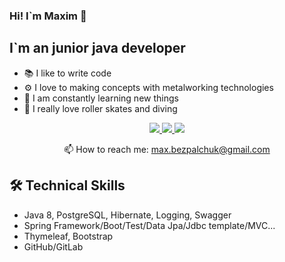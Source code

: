 ### Hi! I`m Maxim 👋
## I`m an junior java developer
- :books: I like to write code
- :gear: I love to making concepts with metalworking technologies
- :musical_keyboard: I am constantly learning new things
- :diving_mask: I really love roller skates and diving

<p align='center'>
<a href="https://www.linkedin.com/in/maxim-bezpalchuk-7a1508202/">
  <img "height=150" src="https://img.shields.io/badge/LinkedIn-0077B5?style=for-the-badge&logo=linkedin&logoColor=white"/>
</a>
<a href="https://t.me/Maksimgrom">
  <img "height=150" src="https://img.shields.io/badge/Telegram-2CA5E0?style=for-the-badge&logo=telegram&logoColor=white"/>
</a>
<a href="https://vk.com/maksimgrom">
  <img "height=150" src="https://img.shields.io/badge/вконтакте-%232E87FB.svg?&style=for-the-badge&logo=vk&logoColor=white"/>
</a>
</p>
<p align='center'>
   📫 How to reach me: <a href='mailto:max.bezpalchuk@gmail.com'>max.bezpalchuk@gmail.com</a>
</p>

## 🛠 Technical Skills
* Java 8, PostgreSQL, Hibernate, Logging, Swagger
* Spring Framework/Boot/Test/Data Jpa/Jdbc template/MVC...
* Thymeleaf, Bootstrap
* GitHub/GitLab
